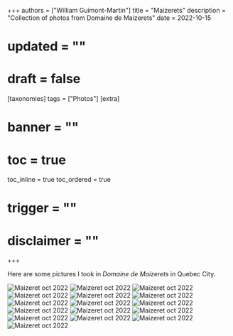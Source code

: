 +++
authors = ["William Guimont-Martin"]
title = "Maizerets"
description = "Collection of photos from Domaine de Maizerets"
date = 2022-10-15
# updated = ""
# draft = false
[taxonomies]
tags = ["Photos"]
[extra]
# banner = ""
# toc = true
toc_inline = true
toc_ordered = true
# trigger = ""
# disclaimer = ""
+++

Here are some pictures I took in *Domaine de Maizerets* in Quebec City.

![Maizeret oct 2022](02.webp)
![Maizeret oct 2022](01.webp)
![Maizeret oct 2022](03.webp)
![Maizeret oct 2022](04.webp)
![Maizeret oct 2022](05.webp)
![Maizeret oct 2022](06.webp)
![Maizeret oct 2022](07.webp)
![Maizeret oct 2022](08.webp)
![Maizeret oct 2022](09.webp)
![Maizeret oct 2022](10.webp)
![Maizeret oct 2022](12.webp)
![Maizeret oct 2022](13.webp)
![Maizeret oct 2022](14.webp)
![Maizeret oct 2022](15.webp)
![Maizeret oct 2022](16.webp)
![Maizeret oct 2022](17.webp)
